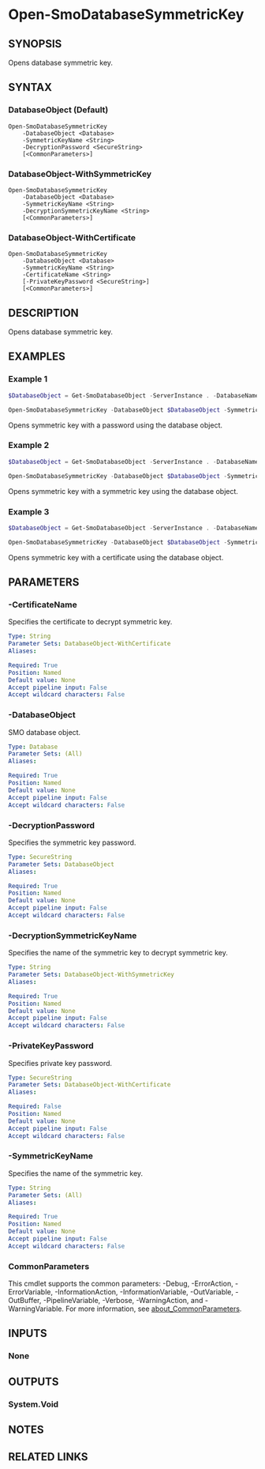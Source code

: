 ﻿---
external help file: SqlServerTools-help.xml
Module Name: SqlServerTools
online version:
schema: 2.0.0
---

# Open-SmoDatabaseSymmetricKey

## SYNOPSIS
Opens database symmetric key.

## SYNTAX

### DatabaseObject (Default)
```
Open-SmoDatabaseSymmetricKey
	-DatabaseObject <Database>
	-SymmetricKeyName <String>
	-DecryptionPassword <SecureString>
	[<CommonParameters>]
```

### DatabaseObject-WithSymmetricKey
```
Open-SmoDatabaseSymmetricKey
	-DatabaseObject <Database>
	-SymmetricKeyName <String>
	-DecryptionSymmetricKeyName <String>
	[<CommonParameters>]
```

### DatabaseObject-WithCertificate
```
Open-SmoDatabaseSymmetricKey
	-DatabaseObject <Database>
	-SymmetricKeyName <String>
	-CertificateName <String>
	[-PrivateKeyPassword <SecureString>]
	[<CommonParameters>]
```

## DESCRIPTION
Opens database symmetric key.

## EXAMPLES

### Example 1
```powershell
$DatabaseObject = Get-SmoDatabaseObject -ServerInstance . -DatabaseName AdventureWorks

Open-SmoDatabaseSymmetricKey -DatabaseObject $DatabaseObject -SymmetricKeyName MySymmetricKey -DEcryptionPassword $(Get-Credential KeyPassword).Password
```

Opens symmetric key with a password using the database object.

### Example 2
```powershell
$DatabaseObject = Get-SmoDatabaseObject -ServerInstance . -DatabaseName AdventureWorks

Open-SmoDatabaseSymmetricKey -DatabaseObject $DatabaseObject -SymmetricKeyName MySymmetricKey -DecryptionSymmetricKeyName DecryptionKey
```

Opens symmetric key with a symmetric key using the database object.

### Example 3
```powershell
$DatabaseObject = Get-SmoDatabaseObject -ServerInstance . -DatabaseName AdventureWorks

Open-SmoDatabaseSymmetricKey -DatabaseObject $DatabaseObject -SymmetricKeyName MySymmetricKey -CertificateName MyCertificate
```

Opens symmetric key with a certificate using the database object.

## PARAMETERS

### -CertificateName
Specifies the certificate to decrypt symmetric key.

```yaml
Type: String
Parameter Sets: DatabaseObject-WithCertificate
Aliases:

Required: True
Position: Named
Default value: None
Accept pipeline input: False
Accept wildcard characters: False
```

### -DatabaseObject
SMO database object.

```yaml
Type: Database
Parameter Sets: (All)
Aliases:

Required: True
Position: Named
Default value: None
Accept pipeline input: False
Accept wildcard characters: False
```

### -DecryptionPassword
Specifies the symmetric key password.

```yaml
Type: SecureString
Parameter Sets: DatabaseObject
Aliases:

Required: True
Position: Named
Default value: None
Accept pipeline input: False
Accept wildcard characters: False
```

### -DecryptionSymmetricKeyName
Specifies the name of the symmetric key to decrypt symmetric key.

```yaml
Type: String
Parameter Sets: DatabaseObject-WithSymmetricKey
Aliases:

Required: True
Position: Named
Default value: None
Accept pipeline input: False
Accept wildcard characters: False
```

### -PrivateKeyPassword
Specifies private key password.

```yaml
Type: SecureString
Parameter Sets: DatabaseObject-WithCertificate
Aliases:

Required: False
Position: Named
Default value: None
Accept pipeline input: False
Accept wildcard characters: False
```

### -SymmetricKeyName
Specifies the name of the symmetric key.

```yaml
Type: String
Parameter Sets: (All)
Aliases:

Required: True
Position: Named
Default value: None
Accept pipeline input: False
Accept wildcard characters: False
```

### CommonParameters
This cmdlet supports the common parameters: -Debug, -ErrorAction, -ErrorVariable, -InformationAction, -InformationVariable, -OutVariable, -OutBuffer, -PipelineVariable, -Verbose, -WarningAction, and -WarningVariable. For more information, see [about_CommonParameters](http://go.microsoft.com/fwlink/?LinkID=113216).

## INPUTS

### None

## OUTPUTS

### System.Void

## NOTES

## RELATED LINKS
